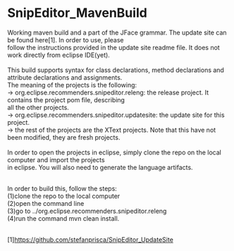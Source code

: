 SnipEditor_MavenBuild
=====================
Working maven build and a part of the JFace grammar. The update site can be found here[1]. In order to use, please<br> 
follow the instructions provided in the update site readme file. It does not work directly from eclipse IDE(yet).<br>  
This build supports syntax for class declarations, method declarations and attribute declarations and assignments.<br>
The meaning of the projects is the following:<br>
  -> org.eclipse.recommenders.snipeditor.releng: the release project. It contains the project pom file, describing <br>
  all the other projects.<br>
  -> org.eclipse.recommenders.snipeditor.updatesite: the update site for this project.<br>
  -> the rest of the projects are the XText projects. Note that this have not been modified, they are fresh projects.<br>
<br>
In order to open the projects in eclipse, simply clone the repo on the local computer and import the projects<br>
in eclipse. You will also need to generate the language artifacts.
<br>
<br>

In order to build this, follow the steps:<br>
 (1)clone the repo to the local computer<br>
 (2)open the command line<br>
 (3)go to ../org.eclipse.recommenders.snipeditor.releng<br>
 (4)run the command mvn clean install.<br>
<br>

[1]https://github.com/stefanprisca/SnipEditor_UpdateSite
